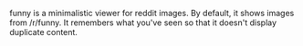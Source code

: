 funny is a minimalistic viewer for reddit images. By default, it shows images from /r/funny.
It remembers what you've seen so that it doesn't display duplicate content.
